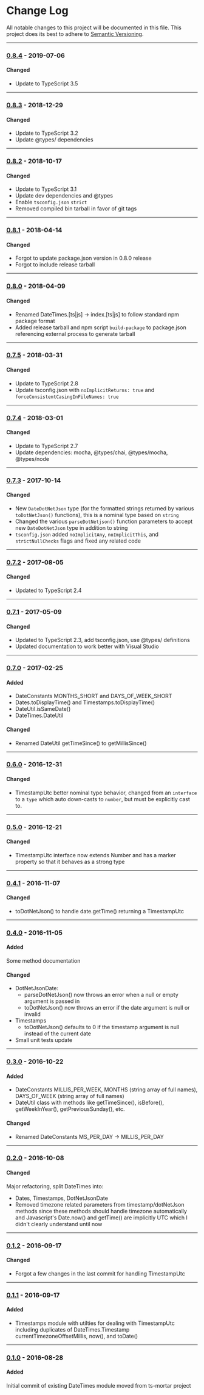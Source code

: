 ﻿# Change Log
All notable changes to this project will be documented in this file.
This project does its best to adhere to [Semantic Versioning](http://semver.org/).


--------
### [0.8.4](N/A) - 2019-07-06
#### Changed
* Update to TypeScript 3.5


--------
### [0.8.3](https://github.com/TeamworkGuy2/ts-date-times/commit/c10eecdf927c7975257fabda44a0d1c04edfbe0b) - 2018-12-29
#### Changed
* Update to TypeScript 3.2
* Update @types/ dependencies


--------
### [0.8.2](https://github.com/TeamworkGuy2/ts-date-times/commit/c7ab4b7c49998e0a7c001d173f779f031c331fde) - 2018-10-17
#### Changed
* Update to TypeScript 3.1
* Update dev dependencies and @types
* Enable `tsconfig.json` `strict`
* Removed compiled bin tarball in favor of git tags


--------
### [0.8.1](https://github.com/TeamworkGuy2/ts-date-times/commit/bf3d1aa3873a0c9e843a645756ee9cc24ea76f37) - 2018-04-14
#### Changed
* Forgot to update package.json version in 0.8.0 release
* Forgot to include release tarball


--------
### [0.8.0](https://github.com/TeamworkGuy2/ts-date-times/commit/16e3a06868b8457b6568ace0e6bd013ec916c2b6) - 2018-04-09
#### Changed
* Renamed DateTimes.[ts|js] -> index.[ts|js] to follow standard npm package format
* Added release tarball and npm script `build-package` to package.json referencing external process to generate tarball


--------
### [0.7.5](https://github.com/TeamworkGuy2/ts-date-times/commit/a7e889245dd0f11a3cab821f8df9d100a73d0944) - 2018-03-31
#### Changed
* Update to TypeScript 2.8
* Update tsconfig.json with `noImplicitReturns: true` and `forceConsistentCasingInFileNames: true`


--------
### [0.7.4](https://github.com/TeamworkGuy2/ts-date-times/commit/4d5fe7fe4f1bad50bfd65424f830d10ea4d28256) - 2018-03-01
#### Changed
* Update to TypeScript 2.7
* Update dependencies: mocha, @types/chai, @types/mocha, @types/node


--------
### [0.7.3](https://github.com/TeamworkGuy2/ts-date-times/commit/8d777c39e7fbe888b2e0d9957af4524bea14e17c) - 2017-10-14
#### Changed
* New `DateDotNetJson` type (for the formatted strings returned by various `toDotNetJson()` functions), this is a nominal type based on `string`
* Changed the various `parseDotNetjson()` function parameters to accept new `DateDotNetJson` type in addition to string
* `tsconfig.json` added `noImplicitAny`, `noImplicitThis`, and `strictNullChecks` flags and fixed any related code


--------
### [0.7.2](https://github.com/TeamworkGuy2/ts-date-times/commit/f6792c3fd377bc33f8d2a23b34c7b4cdd962306f) - 2017-08-05
#### Changed
* Updated to TypeScript 2.4


--------
### [0.7.1](https://github.com/TeamworkGuy2/ts-date-times/commit/6e5e8528ad1b7d6621ac792945bc4af1be98e6c2) - 2017-05-09
#### Changed
* Updated to TypeScript 2.3, add tsconfig.json, use @types/ definitions
* Updated documentation to work better with Visual Studio


--------
### [0.7.0](https://github.com/TeamworkGuy2/ts-date-times/commit/4da61a4f81139fc9417456eac367745ea31c960c) - 2017-02-25
#### Added
* DateConstants MONTHS_SHORT and DAYS_OF_WEEK_SHORT
* Dates.toDisplayTime() and Timestamps.toDisplayTime()
* DateUtil.isSameDate()
* DateTimes.DateUtil

#### Changed
* Renamed DateUtil getTimeSince() to getMillisSince()


--------
### [0.6.0](https://github.com/TeamworkGuy2/ts-date-times/commit/56c9278885b18269daedc26375582d8df015fe76) - 2016-12-31
#### Changed
* TimestampUtc better nominal type behavior, changed from an `interface` to a `type` which auto down-casts to `number`, but must be explicitly cast to.


--------
### [0.5.0](https://github.com/TeamworkGuy2/ts-date-times/commit/c9b084aa832b94fd1389b52ed0454025f7065edc) - 2016-12-21
#### Changed
* TimestampUtc interface now extends Number and has a marker property so that it behaves as a strong type


--------
### [0.4.1](https://github.com/TeamworkGuy2/ts-date-times/commit/ab5f3a32b6439c14a8d8e10b2c9beb2dd85f10af) - 2016-11-07
#### Changed
* toDotNetJson() to handle date.getTime() returning a TimestampUtc


--------
### [0.4.0](https://github.com/TeamworkGuy2/ts-date-times/commit/1cd6d5acd935236c3bf002f508bebcff1bb0e3bf) - 2016-11-05
#### Added
Some method documentation

#### Changed
* DotNetJsonDate:
  * parseDotNetJson() now throws an error when a null or empty argument is passed in
  * toDotNetJson() now throws an error if the date argument is null or invalid
* Timestamps
  * toDotNetJson() defaults to 0 if the timestamp argument is null instead of the current date
* Small unit tests update


--------
### [0.3.0](https://github.com/TeamworkGuy2/ts-date-times/commit/58943906c63af9351bb60114959305cd60baa609) - 2016-10-22
#### Added
* DateConstants MILLIS_PER_WEEK, MONTHS (string array of full names), DAYS_OF_WEEK (string array of full names)
* DateUtil class with methods like getTimeSince(), isBefore(), getWeekInYear(), getPreviousSunday(), etc.

#### Changed
* Renamed DateConstants MS_PER_DAY -> MILLIS_PER_DAY


--------
### [0.2.0](https://github.com/TeamworkGuy2/ts-date-times/commit/6340ebcc4a75d02c55f79301fd4c18b1401adfeb) - 2016-10-08
#### Changed
Major refactoring, split DateTimes into:
* Dates, Timestamps, DotNetJsonDate
* Removed timezone related parameters from timestamp/dotNetJson methods since these methods should handle timezone automatically and Javascript's Date.now() and getTime() are implicitly UTC which I didn't clearly understand until now


--------
### [0.1.2](https://github.com/TeamworkGuy2/ts-date-times/commit/ce782aa5302cd9977fc07301a7e8a881ee14e8c9) - 2016-09-17
#### Changed
* Forgot a few changes in the last commit for handling TimestampUtc


--------
### [0.1.1](https://github.com/TeamworkGuy2/ts-date-times/commit/989af668dda375558b7725d0d05d73cc0a5b9fcd) - 2016-09-17
#### Added
* Timestamps module with utilties for dealing with TimestampUtc including duplicates of DateTimes.Timestamp currentTimezoneOffsetMillis, now(), and toDate()


--------
### [0.1.0](https://github.com/TeamworkGuy2/ts-date-times/commit/e5c2d1286ef4f8a09ee6ef38fbd09759f22a0077) - 2016-08-28
#### Added
Initial commit of existing DateTimes module moved from ts-mortar project

